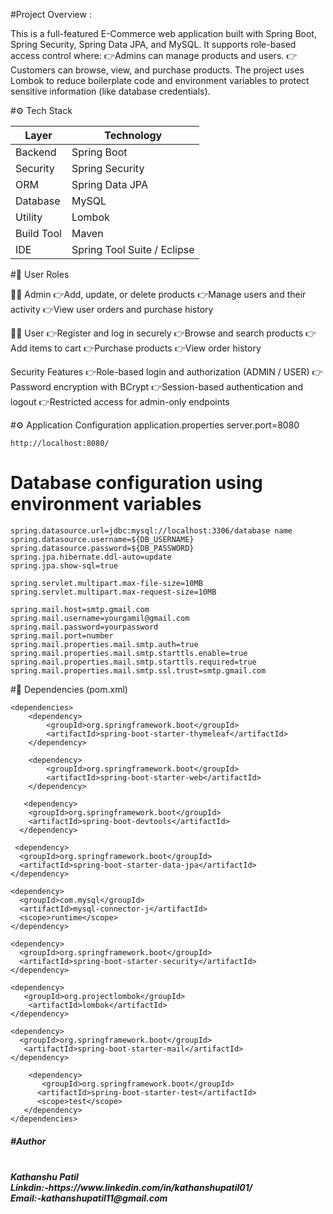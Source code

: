 #Project Overview :

This is a full-featured E-Commerce web application built with Spring Boot, Spring Security, Spring Data JPA, and MySQL.
It supports role-based access control where:
👉Admins can manage products and users.
👉Customers can browse, view, and purchase products.
The project uses Lombok to reduce boilerplate code and environment variables to protect sensitive information (like database credentials).

#⚙️ Tech Stack

| Layer      | Technology                             |
| ---------- | -------------------------------------- |
| Backend    | Spring Boot                            |
| Security   | Spring Security                        |
| ORM        | Spring Data JPA                        |
| Database   | MySQL                                  |
| Utility    | Lombok                                 |
| Build Tool | Maven                                  |
| IDE        | Spring Tool Suite / Eclipse            |	

#👤 User Roles

🧑‍💼 Admin
👉Add, update, or delete products
👉Manage users and their activity
👉View user orders and purchase history

🧑‍💻 User
👉Register and log in securely
👉Browse and search products
👉Add items to cart
👉Purchase products
👉View order history

Security Features
👉Role-based login and authorization (ADMIN / USER)
👉Password encryption with BCrypt
👉Session-based authentication and logout
👉Restricted access for admin-only endpoints

#⚙️ Application Configuration
application.properties
server.port=8080

    http://localhost:8080/

# Database configuration using environment variables
	spring.datasource.url=jdbc:mysql://localhost:3306/database name
	spring.datasource.username=${DB_USERNAME}
	spring.datasource.password=${DB_PASSWORD}
	spring.jpa.hibernate.ddl-auto=update
	spring.jpa.show-sql=true

	spring.servlet.multipart.max-file-size=10MB
	spring.servlet.multipart.max-request-size=10MB

    spring.mail.host=smtp.gmail.com
    spring.mail.username=yourgamil@gmail.com
    spring.mail.password=yourpassword
    spring.mail.port=number
    spring.mail.properties.mail.smtp.auth=true
    spring.mail.properties.mail.smtp.starttls.enable=true
    spring.mail.properties.mail.smtp.starttls.required=true
    spring.mail.properties.mail.smtp.ssl.trust=smtp.gmail.com

#🧩 Dependencies (pom.xml)
	                            
    <dependencies>
  	    <dependency>
			<groupId>org.springframework.boot</groupId>
			<artifactId>spring-boot-starter-thymeleaf</artifactId>
		</dependency>
		
		<dependency>
			<groupId>org.springframework.boot</groupId>
			<artifactId>spring-boot-starter-web</artifactId>
		</dependency>
		
       <dependency>
        <groupId>org.springframework.boot</groupId>
        <artifactId>spring-boot-devtools</artifactId>
      </dependency> 
	  
     <dependency>
      <groupId>org.springframework.boot</groupId>
      <artifactId>spring-boot-starter-data-jpa</artifactId>
    </dependency>
	
    <dependency>
      <groupId>com.mysql</groupId>
      <artifactId>mysql-connector-j</artifactId>
      <scope>runtime</scope>
    </dependency>
	
    <dependency>
      <groupId>org.springframework.boot</groupId>
      <artifactId>spring-boot-starter-security</artifactId>
    </dependency>  
	
    <dependency>
       <groupId>org.projectlombok</groupId>
        <artifactId>lombok</artifactId>
    </dependency>

    <dependency>
      <groupId>org.springframework.boot</groupId>
       <artifactId>spring-boot-starter-mail</artifactId>
    </dependency>
	
        <dependency>
		   <groupId>org.springframework.boot</groupId>
		  <artifactId>spring-boot-starter-test</artifactId>
		  <scope>test</scope>
	   </dependency>
    </dependencies>



    
<h5>#Author<h5/>
<br/>
Kathanshu Patil
<br/>
Linkdin:-https://www.linkedin.com/in/kathanshupatil01/
<br/>
Email:-kathanshupatil11@gmail.com

